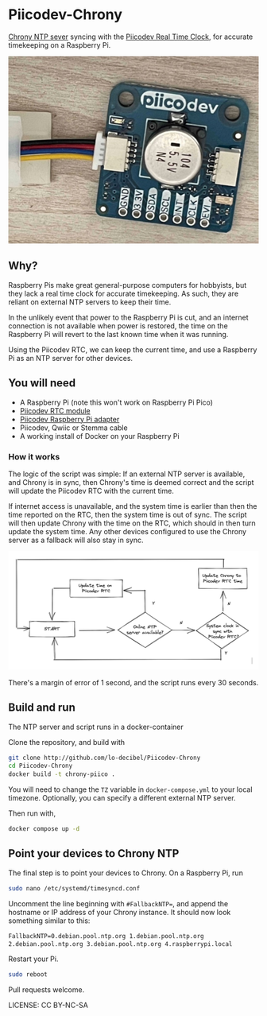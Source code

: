 # Piicodev-Chrony
[Chrony NTP sever](https://chrony.tuxfamily.org/) syncing with the [Piicodev Real Time Clock](https://core-electronics.com.au/piicodev-real-time-clock-rv3028.html), for accurate timekeeping on a Raspberry Pi.

<p align="center" width="100%">
	<img src="images/RTC.png"> 
</p>

## Why?

Raspberry Pis make great general-purpose computers for hobbyists, but they lack a real time clock for accurate timekeeping. As such, they are reliant on external NTP servers to keep their time.

In the unlikely event that power to the Raspberry Pi is cut, and an internet connection is not available when power is restored, the time on the Raspberry Pi will revert to the last known time when it was running.

Using the Piicodev RTC, we can keep the current time, and use a Raspberry Pi as an NTP server for other devices.

## You will need

* A Raspberry Pi (note this won't work on Raspberry Pi Pico)
* [Piicodev RTC module](https://core-electronics.com.au/piicodev-real-time-clock-rv3028.html)
* [Piicodev Raspberry Pi adapter](https://core-electronics.com.au/piicodev-adapter-for-raspberry-pi.html)
* Piicodev, Qwiic or Stemma cable
* A working install of Docker on your Raspberry Pi

### How it works

The logic of the script was simple: If an external NTP server is available, and Chrony is in sync, then Chrony's time is deemed correct and the script will update the Piicodev RTC with the current time.

If internet access is unavailable, and the system time is earlier than then the time reported on the RTC, then the system time is out of sync. The script will then update Chrony with the time on the RTC, which should in then turn update the system time. Any other devices configured to use the Chrony server as a fallback will also stay in sync.

<p align="center" width="100%">
	<img src="images/logic.png"> 
</p>

There's a margin of error of 1 second, and the script runs every 30 seconds.

## Build and run

The NTP server and script runs in a docker-container

Clone the repository, and build with
```sh
git clone http://github.com/lo-decibel/Piicodev-Chrony
cd Piicodev-Chrony
docker build -t chrony-piico .
```

You will need to change the `TZ` variable in `docker-compose.yml` to your local timezone. Optionally, you can specify a different external NTP server.

Then run with,

```sh
docker compose up -d
```

## Point your devices to Chrony NTP

The final step is to point your devices to Chrony. On a Raspberry Pi, run

```sh
sudo nano /etc/systemd/timesyncd.conf
```

Uncomment the line beginning with `#FallbackNTP=`, and append the hostname or IP address of your Chrony instance. It should now look something similar to this:

```
FallbackNTP=0.debian.pool.ntp.org 1.debian.pool.ntp.org 2.debian.pool.ntp.org 3.debian.pool.ntp.org 4.raspberrypi.local
```

Restart your Pi.

```sh
sudo reboot
```

Pull requests welcome.

LICENSE: CC BY-NC-SA
